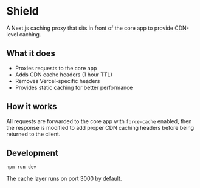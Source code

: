 # Shield

A Next.js caching proxy that sits in front of the core app to provide CDN-level caching.

## What it does

- Proxies requests to the core app
- Adds CDN cache headers (1 hour TTL)
- Removes Vercel-specific headers
- Provides static caching for better performance

## How it works

All requests are forwarded to the core app with `force-cache` enabled, then the response is modified to add proper CDN caching headers before being returned to the client.

## Development

```bash
npm run dev
```

The cache layer runs on port 3000 by default.